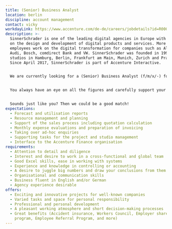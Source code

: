 ```yaml
---
title: (Senior) Business Analyst
location: berlin
discipline: account management
contact: vicky
workdayLink: https://www.accenture.com/de-de/careers/jobdetails?id=R00028389_de&title=(Senior)+Business+Analyst+(f%2fm%2fd%2f-)+%7c+SinnerSchrader
description: >-
  SinnerSchrader is one of the leading digital agencies in Europe with a focus
  on the design and development of digital products and services. More than 500
  employees work on the digital transformation for companies such as Allianz,
  Audi, Bosch, comdirect Bank and VW. SinnerSchrader was founded in 1996 and has
  studios in Hamburg, Berlin, Frankfurt am Main, Munich, Zurich and Prague.
  Since April 2017, SinnerSchrader is part of Accenture Interactive.


  We are currently looking for a (Senior) Business Analyst (f/m/x/-) for our Berlin office. 


  You always have an eye on all the figures and carefully support your project managers in the studios in preparing the monthly financial statements. You are interested in project controlling, costing and administration. Controlling reports, forecast planning and accounting are your world and you would describe your way of working as accurate? At the same time, you like to take on ad hoc requests and the creation of reports.


  Sounds just like you? Then we could be a good match!
expectations:
  - Forecast and utilisation reports
  - Resource management and planning
  - Support of the sales process including quotation calculation
  - Monthly expense evaluations and preparation of invoicing
  - Taking over ad-hoc enquiries
  - Supporting tasks for the project and studio management
  - Interface to the Accenture Finance organisation
requirements:
  - Attention to detail and diligence
  - Interest and desire to work in a cross-functional and global team
  - Good Excel skills, ease in working with systems
  - Experience and knowledge in controlling or accounting
  - A desire to juggle big numbers and draw your conclusions from them
  - Organisational and communication skills
  - Business fluent in English and/or German
  - Agency experience desirable
offers:
  - Exciting and innovative projects for well-known companies
  - Varied tasks and space for personal responsibility
  - Professional and personal development
  - A pleasant working atmosphere and short decision-making processes
  - Great benefits (Accident insurance, Workers Council, Employer share purchase
    program, Employee Referral Program, and more)
---
```

